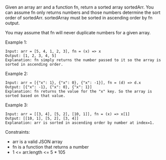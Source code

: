 Given an array arr and a function fn, return a sorted array sortedArr. You can assume fn only returns numbers and those numbers determine the sort order of sortedArr. sortedArray must be sorted in ascending order by fn output.

You may assume that fn will never duplicate numbers for a given array.

Example 1:

```
Input: arr = [5, 4, 1, 2, 3], fn = (x) => x
Output: [1, 2, 3, 4, 5]
Explanation: fn simply returns the number passed to it so the array is sorted in ascending order.
```

Example 2:

```
Input: arr = [{"x": 1}, {"x": 0}, {"x": -1}], fn = (d) => d.x
Output: [{"x": -1}, {"x": 0}, {"x": 1}]
Explanation: fn returns the value for the "x" key. So the array is sorted based on that value.
```

Example 3:

```
Input: arr = [[3, 4], [5, 2], [10, 1]], fn = (x) => x[1]
Output: [[10, 1], [5, 2], [3, 4]]
Explanation: arr is sorted in ascending order by number at index=1.
```

Constraints:

- arr is a valid JSON array
- fn is a function that returns a number
- 1 <= arr.length <= 5 \* 105
